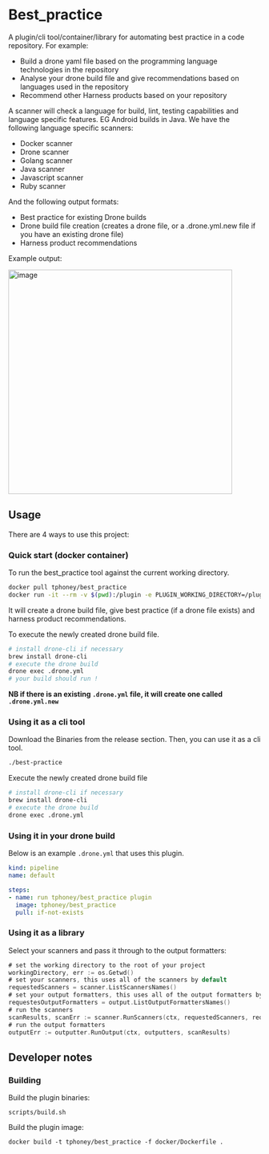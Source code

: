 # Best_practice

A plugin/cli tool/container/library for automating best practice in a code repository. For example:

- Build a drone yaml file based on the programming language technologies in the repository
- Analyse your drone build file and give recommendations based on languages used in the repository
- Recommend other Harness products based on your repository

A scanner will check a language for build, lint, testing capabilities and language specific features. EG Android builds in Java. We have the following language specific scanners:

- Docker scanner
- Drone scanner
- Golang scanner
- Java scanner
- Javascript scanner
- Ruby scanner

And the following output formats:

- Best practice for existing Drone builds
- Drone build file creation (creates a drone file, or a .drone.yml.new file if you have an existing drone file)
- Harness product recommendations

Example output:

<img width="447" alt="image" src="https://user-images.githubusercontent.com/10402706/175973905-0eaa76f9-5d9e-4f4e-8305-03c1021169b0.png">

## Usage

There are 4 ways to use this project:

### Quick start (docker container)

To run the best_practice tool against the current working directory.

```bash
docker pull tphoney/best_practice
docker run -it --rm -v $(pwd):/plugin -e PLUGIN_WORKING_DIRECTORY=/plugin tphoney/best_practice
```
It will create a drone build file, give best practice (if a drone file exists) and harness product recommendations.


To execute the newly created drone build file.

```bash
# install drone-cli if necessary
brew install drone-cli
# execute the drone build
drone exec .drone.yml
# your build should run !
```

**NB if there is an existing `.drone.yml` file, it will create one called `.drone.yml.new`**

### Using it as a cli tool

Download the Binaries from the release section. Then, you can use it as a cli tool.

```bash
./best-practice
```

Execute the newly created drone build file

```bash
# install drone-cli if necessary
brew install drone-cli
# execute the drone build
drone exec .drone.yml
```

### Using it in your drone build

Below is an example `.drone.yml` that uses this plugin.

```yaml
kind: pipeline
name: default

steps:
- name: run tphoney/best_practice plugin
  image: tphoney/best_practice
  pull: if-not-exists
```

### Using it as a library

Select your scanners and pass it through to the output formatters:

```go
# set the working directory to the root of your project
workingDirectory, err := os.Getwd()
# set your scanners, this uses all of the scanners by default
requestedScanners = scanner.ListScannersNames()
# set your output formatters, this uses all of the output formatters by default
requestesOutputFormatters = output.ListOutputFormattersNames()
# run the scanners
scanResults, scanErr := scanner.RunScanners(ctx, requestedScanners, requestesOutputFormatters)
# run the output formatters
outputErr := outputter.RunOutput(ctx, outputters, scanResults)
```

## Developer notes

### Building

Build the plugin binaries:

```text
scripts/build.sh
```

Build the plugin image:

```text
docker build -t tphoney/best_practice -f docker/Dockerfile .
```
